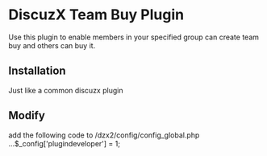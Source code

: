 DiscuzX Team Buy Plugin
=======================

Use this plugin to enable members in your specified group can create team buy
and others can buy it.

Installation
-----------

Just like a common discuzx plugin


Modify
-------
add the following code to /dzx2/config/config_global.php
...$_config['plugindeveloper'] = 1;

